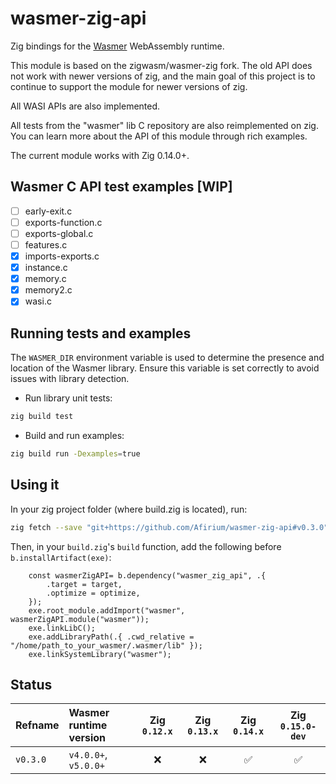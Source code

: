# wasmer-zig-api

Zig bindings for the [Wasmer](https://github.com/wasmerio/wasmer/tree/main/lib/c-api) WebAssembly runtime.

This module is based on the zigwasm/wasmer-zig fork. The old API does not work with newer versions of zig, and the main goal of this project is to continue to support the module for newer versions of zig.

All WASI APIs are also implemented.

All tests from the "wasmer" lib C repository are also reimplemented on zig. You can learn more about the API of this module through rich examples.

The current module works with Zig 0.14.0+.

## Wasmer C API test examples [WIP]

- [ ] early-exit.c
- [ ] exports-function.c
- [ ] exports-global.c
- [ ] features.c
- [x] imports-exports.c
- [x] instance.c
- [x] memory.c
- [x] memory2.c
- [x] wasi.c

## Running tests and examples

The `WASMER_DIR` environment variable is used to determine the presence and location of the Wasmer library. Ensure this variable is set correctly to avoid issues with library detection.

- Run library unit tests:
```bash
zig build test
```

- Build and run examples:
```bash
zig build run -Dexamples=true
```

## Using it

In your zig project folder (where build.zig is located), run:

```bash
zig fetch --save "git+https://github.com/Afirium/wasmer-zig-api#v0.3.0"
```

Then, in your `build.zig`'s `build` function, add the following before
`b.installArtifact(exe)`:

```zig 
    const wasmerZigAPI= b.dependency("wasmer_zig_api", .{
        .target = target,
        .optimize = optimize,
    });
    exe.root_module.addImport("wasmer", wasmerZigAPI.module("wasmer"));
    exe.linkLibC();
    exe.addLibraryPath(.{ .cwd_relative = "/home/path_to_your_wasmer/.wasmer/lib" });
    exe.linkSystemLibrary("wasmer");
```

## Status

| Refname   | Wasmer runtime version | Zig `0.12.x` | Zig `0.13.x` | Zig `0.14.x` | Zig `0.15.0-dev` |
|:----------|:-----------------------|:------------:|:------------:|:------------:|:----------------:|
| `v0.3.0`  | `v4.0.0+`, `v5.0.0+`   | ❌           | ❌           | ✅           | ✅              |
